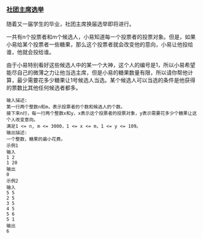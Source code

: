 ### [社团主席选举](<https://www.nowcoder.com/practice/b8847dfb40964fa3aaaef6d2333938e4?tpId=122&&tqId=33719&rp=1&ru=/ta/exam-wangyi&qru=/ta/exam-wangyi/question-ranking>)

随着又一届学生的毕业，社团主席换届选举即将进行。

一共有n个投票者和m个候选人，小易知道每一个投票者的投票对象。但是，如果小易给某个投票者一些糖果，那么这个投票者就会改变他的意向，小易让他投给谁，他就会投给谁。

由于小易特别看好这些候选人中的某一个大神，这个人的编号是1，所以小易希望能尽自己的微薄之力让他当选主席，但是小易的糖果数量有限，所以请你帮他计算，最少需要花多少糖果让1号候选人当选。某个候选人可以当选的条件是他获得的票数比其他任何候选者都多。

```
输入描述:
第一行两个整数n和m，表示投票者的个数和候选人的个数。
接下来n行，每一行两个整数x和y，x表示这个投票者的投票对象，y表示需要花多少个糖果让这个人改变意向。
满足1 <= n, m <= 3000，1 <= x <= m，1 <= y <= 109。
输出描述:
一个整数，糖果的最小花费。
示例1
输入
1 2
1 20
输出
0
示例2
输入
5 5
2 5
3 5
4 5
5 6
5 1
输出
6
```

#### 


